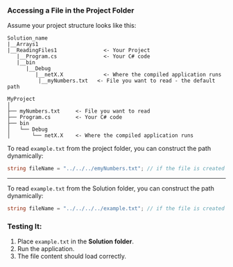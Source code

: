 ### **Accessing a File in the Project Folder**
Assume your project structure looks like this:

```
Solution_name
|__Arrays1
|__ReadingFiles1               <- Your Project
   |__Program.cs               <- Your C# code
   |__bin
      |__Debug
         |__netX.X             <- Where the compiled application runs
   	      |__myNumbers.txt   <- File you want to read - the default path
```

```
MyProject
│
├── myNumbers.txt     <- File you want to read
├── Program.cs        <- Your C# code
├── bin
│   └── Debug
│       └── netX.X    <- Where the compiled application runs
```

To read `example.txt` from the project folder, you can construct the path dynamically:
```csharp
string fileName = "../../../emyNumbers.txt"; // if the file is created in the Project folder, where the .cs file is
```
---

To read `example.txt` from the Solution folder, you can construct the path dynamically:
```csharp
string fileName = "../../../../example.txt"; // if the file is created in the Solution, to be accessible to all projects inside
```
### Testing It:
1. Place `example.txt` in the **Solution folder**.
2. Run the application.
3. The file content should load correctly.
